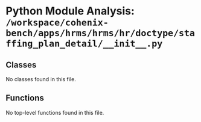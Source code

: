# Python Module Analysis: `/workspace/cohenix-bench/apps/hrms/hrms/hr/doctype/staffing_plan_detail/__init__.py`

## Classes

No classes found in this file.


## Functions

No top-level functions found in this file.
